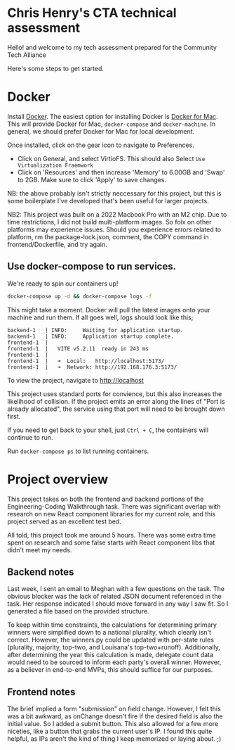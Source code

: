 # Chris Henry's CTA technical assessment

Hello! and welcome to my tech assessment prepared for the Community Tech Alliance

Here's some steps to get started.

# Docker

Install [Docker](https://www.docker.com/). The easiest option for installing Docker is [Docker for Mac](https://docs.docker.com/docker-for-mac/). This will provide Docker for Mac, `docker-compose` and `docker-machine`. In general, we should prefer Docker for Mac for local development.

Once installed, click on the gear icon to navigate to Preferences.

* Click on General, and select VirtioFS. This should also Select `Use Virtualization Fraemwork`
* Click on 'Resources' and then increase 'Memory' to 6.00GB and 'Swap' to 2GB. Make sure to click 'Apply' to save changes.

NB: the above probably isn't strictly neccessary for this project, but this is some boilerplate I've developed that's been useful for larger projects.

NB2: This project was built on a 2022 Macbook Pro with an M2 chip. Due to time restrictions, I did not build multi-platform images. So folx on other platforms may experience issues. Should you experience errors related to platform, rm the package-lock.json, comment, the COPY command in frontend/Dockerfile, and try again.

## Use docker-compose to run services.

We're ready to spin our containers up!

```bash
docker-compose up -d && docker-compose logs -f
```

This might take a moment. Docker will pull the latest images onto your machine and run them. If all goes well, logs should look like this;

```
backend-1   | INFO:     Waiting for application startup.
backend-1   | INFO:     Application startup complete.
frontend-1  |
frontend-1  |   VITE v5.2.11  ready in 243 ms
frontend-1  |
frontend-1  |   ➜  Local:   http://localhost:5173/
frontend-1  |   ➜  Network: http://192.168.176.3:5173/
```

To view the project, navigate to [http://localhost](http://localhost)

This project uses standard ports for convience, but this also increases the likelihood of collision. If the project emits an error along the lines of "Port is already allocated", the service using that port will need to be brought down first.

If you need to get back to your shell, just `Ctrl + C`, the containers will continue to run.

Run `docker-compose ps` to list running containers.

# Project overview

This project takes on both the frontend and backend portions of the Engineering-Coding Walkthrough task. There was significant overlap with research on new React component libraries for my current role, and this project served as an excellent test bed.

All told, this project took me around 5 hours. There was some extra time spent on research and some false starts with React component libs that didn't meet my needs.

## Backend notes

Last week, I sent an email to Meghan with a few questions on the task. The obvious blocker was the lack of related JSON document referenced in the task. Her response indicated I should move forward in any way I saw fit. So I generated a file based on the provided structure.

To keep within time constraints, the calculations for determining primary winners were simplified down to a national plurality, which clearly isn't correct. However, the winners.py could be updated with per-state rules (plurality, majority, top-two, and Louisana's top-two+runoff). Additionally, after determining the year this calculation is made, delegate count data would need to be sourced to inform each party's overall winner. However, as a believer in end-to-end MVPs, this should suffice for our purposes.

## Frontend notes

The brief implied a form "submission" on field change. However, I felt this was a bit awkward, as onChange doesn't fire if the desired field is also the initial value. So I added a submit button. This also allowed for a few more niceties, like a button that grabs the current user's IP. I found this quite helpful, as IPs aren't the kind of thing I keep memorized or laying about. ;)
